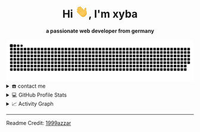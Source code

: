 <div align="center">
<h1 align="center">Hi <img width="35" src="https://github.com/1999AZZAR/1999AZZAR/blob/main/resources/img/waving.gif">, I'm xyba</h1>
<h4 align="center">a passionate web developer from germany</h4>
</div>

<div align="center">
  <a href="github.com/1999AZZAR">
  <img  src="https://github.com/1999AZZAR/1999AZZAR/blob/main/resources/img/grid-snake.svg"
       alt="snake" /></a>
</div>

<details>
  <summary>☎️ contact me</summary>
<div>
  <samp>
    <h2 align="center">you can reach me here:</h2>
  <p align="center">
      <a href="https://twitter.com/xyba1337" target="blank"><img align="center"
         src="https://img.shields.io/badge/twitter-1DA1F2.svg?style=for-the-badge&logo=twitter&logoColor=white"
         alt="azzar" height="30"/></a>
      <br>
    </p>
  </samp>
</div>
</details>

<details> 
  <summary>💻 GitHub Profile Stats</summary>
  <div>
    <h2 align="center"> 📊 Github stats </h2>
      <br/>
        <p align="center">
          <a href="https://github.com/xyba1337/">
          <img src="https://github-readme-stats.vercel.app/api/top-langs/?username=xyba1337&langs_count=6&theme=gruvbox&layout=compact&hide_border=true" alt="xyba1337 :: Top Langs" /></a>
        </p>
        <p align="center">
          <a href="https://github.com/xyba1337/">
          <img width="49.5%" src="https://github-readme-stats.vercel.app/api?username=xyba1337&show_icons=true&theme=gruvbox&hide_border=true" />
          <img width="49.5%" src="https://github-readme-streak-stats.herokuapp.com/?user=xyba1337&theme=gruvbox&hide_border=true" />
          </a>
       </p>
     <br>
  </div>    
</details>

<details>
  <summary>📈 Activity Graph</summary>
  <br/>
  <h2 align="center"> my current activity </h2>
<a href="https://github.com/ashutosh00710/github-readme-activity-graph"><img alt="xyba's Activity Graph" src="https://activity-graph.herokuapp.com/graph/?username=xyba1337&bg_color=000&color=fff&line=00E676&point=fff&hide_border=true" /></a>
</details>

------
Readme Credit: [1999azzar](https://github.com/1999azzar)
